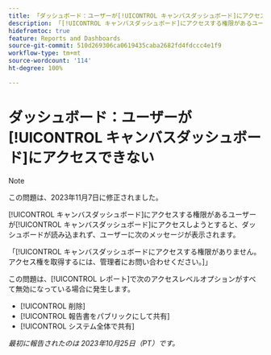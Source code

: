 ```yaml
---
title: 「ダッシュボード：ユーザーが[!UICONTROL キャンバスダッシュボード]にアクセスできない」
description: 「[!UICONTROL キャンバスダッシュボード]にアクセスする権限があるユーザーが[!UICONTROL キャンバスダッシュボード]にアクセスしようとすると、ダッシュボードが読み込まれず、ユーザーにメッセージが表示されます。」
hidefromtoc: true
feature: Reports and Dashboards
source-git-commit: 510d269306ca0619435caba2682fd4fdccc4e1f9
workflow-type: tm+mt
source-wordcount: '114'
ht-degree: 100%

---
```



# ダッシュボード：ユーザーが[!UICONTROL キャンバスダッシュボード]にアクセスできない

>[!NOTE]
>
>この問題は、2023年11月7日に修正されました。

[!UICONTROL キャンバスダッシュボード]にアクセスする権限があるユーザーが[!UICONTROL キャンバスダッシュボード]にアクセスしようとすると、ダッシュボードが読み込まれず、ユーザーに次のメッセージが表示されます。

「[!UICONTROL キャンバスダッシュボードにアクセスする権限がありません。アクセス権を取得するには、管理者にお問い合わせください。]」

この問題は、[!UICONTROL レポート]で次のアクセスレベルオプションがすべて無効になっている場合に発生します。

* [!UICONTROL 削除]
* [!UICONTROL 報告書をパブリックにして共有]
* [!UICONTROL システム全体で共有]

_最初に報告されたのは 2023年10月25日（PT）です。_
